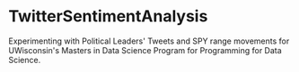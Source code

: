 TwitterSentimentAnalysis
==============================

Experimenting with Political Leaders' Tweets and SPY range movements for UWisconsin's Masters in Data Science Program for Programming for Data Science.
